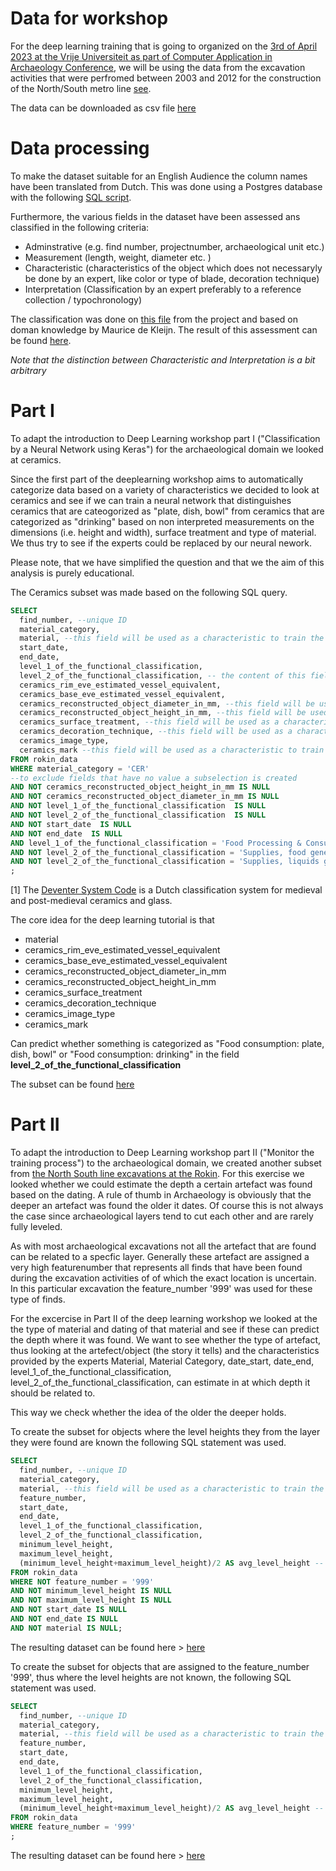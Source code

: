 # Data for workshop
For the deep learning training that is going to organized on the [3rd of April 2023 at the Vrije Universiteit as part of Computer Application in Archaeology Conference](https://2023.caaconference.org/conference-information/workshops/#DeepLearning), we will be using the data from the excavation activities that were perfromed between 2003 and 2012 for the construction of the North/South metro line [see](https://belowthesurface.amsterdam/en/pagina/de-opgravingen-0). 

The data can be downloaded as csv file [here](https://belowthesurface.amsterdam/en/pagina/publicaties-en-datasets)

# Data processing
To make the dataset suitable for an English Audience the column names have been translated from Dutch. This was done using a Postgres database with the following [SQL script](https://github.com/esciencecenter-digital-skills/deep-learning-archaeology/tree/main/data/import_translate_column_names.sql).

Furthermore, the various fields in the dataset have been assessed ans classified in the following criteria:
  - Adminstrative (e.g. find number, projectnumber, archaeological unit etc.)
  - Measurement (length, weight, diameter etc. )
  - Characteristic (characteristics of the object which does not necessaryly be done by an expert, like color or type of blade, decoration technique)
  - Interpretation (Classification by an expert preferably to a reference collection / typochronology) 
 
The classification was done on [this file](https://statics.belowthesurface.amsterdam/downloadbare-datasets/Data_fields_description.xlsx) from the project and based on doman knowledge by Maurice de Kleijn. The result of this assessment can be found [here](https://github.com/esciencecenter-digital-skills/deep-learning-archaeology/tree/main/data/description_fields.csv).
  
 *Note that the distinction between Characteristic and Interpretation is a bit arbitrary*

# Part I 

To adapt the introduction to Deep Learning workshop part I ("Classification by a Neural Network using Keras") for the archaeological domain we looked at ceramics. 

Since the first part of the deeplearning workshop aims to automatically categorize data based on a variety of characteristics we decided to look at ceramics and see if we can train a neural network that distinguishes ceramics that are cateogorized as "plate, dish, bowl" from ceramics that are categorized as "drinking" based on non interpreted measurements on the dimensions (i.e. height and width), surface treatment and type of material. We thus try to see if the experts could be replaced by our neural nework. 

Please note, that we have simplified the question and that we the aim of this analysis is purely educational. 

The Ceramics subset was made based on the following SQL query. 

```sql
SELECT 
  find_number, --unique ID
  material_category,  
  material, --this field will be used as a characteristic to train the network on
  start_date, 
  end_date, 
  level_1_of_the_functional_classification, 
  level_2_of_the_functional_classification, -- the content of this field follows from the classification that has been produced by the expert through the typochronology Deventer Systeem Code [1]. 
  ceramics_rim_eve_estimated_vessel_equivalent, 
  ceramics_base_eve_estimated_vessel_equivalent, 
  ceramics_reconstructed_object_diameter_in_mm, --this field will be used as a characteristic to train the network on
  ceramics_reconstructed_object_height_in_mm, --this field will be used as a characteristic to train the network on
  ceramics_surface_treatment, --this field will be used as a characteristic to train the network on
  ceramics_decoration_technique, --this field will be used as a characteristic to train the network on
  ceramics_image_type, 
  ceramics_mark --this field will be used as a characteristic to train the network on
FROM rokin_data
WHERE material_category = 'CER'
--to exclude fields that have no value a subselection is created 
AND NOT ceramics_reconstructed_object_height_in_mm IS NULL 
AND NOT ceramics_reconstructed_object_diameter_in_mm IS NULL
AND NOT level_1_of_the_functional_classification  IS NULL
AND NOT level_2_of_the_functional_classification  IS NULL
AND NOT start_date  IS NULL
AND NOT end_date  IS NULL
AND level_1_of_the_functional_classification = 'Food Processing & Consumption'
AND NOT level_2_of_the_functional_classification = 'Supplies, food general'
AND NOT level_2_of_the_functional_classification = 'Supplies, liquids general'
;
```

[1] The [Deventer System Code](https://www.deventersysteem.nl/about-the-deventer-system-596e3e51-809c-4aa0-bf2f-d12e9adace06) is a Dutch classification system for medieval and post-medieval ceramics and glass.  

The core idea for the deep learning tutorial is that 
  - material
  - ceramics_rim_eve_estimated_vessel_equivalent 
  - ceramics_base_eve_estimated_vessel_equivalent 
  - ceramics_reconstructed_object_diameter_in_mm 
  - ceramics_reconstructed_object_height_in_mm
  - ceramics_surface_treatment 
  - ceramics_decoration_technique 
  - ceramics_image_type 
  - ceramics_mark

Can predict whether something is categorized as "Food consumption: plate, dish, bowl" or "Food consumption: drinking" in the field **level_2_of_the_functional_classification**

The subset can be found [here](https://github.com/esciencecenter-digital-skills/deep-learning-archaeology/tree/main/data/subset_ceramics_v21032023.csv)


# Part II

To adapt the introduction to Deep Learning workshop part II ("Monitor the training process") to the archaeological domain, we created another subset from [the North South line excavations at the Rokin](https://belowthesurface.amsterdam/en/pagina/de-opgravingen-0). For this exercise we looked whether we could estimate the depth a certain artefact was found based on the dating. A rule of thumb in Archaeology is obviously that the deeper an artefact was found the older it dates. Of course this is not always the case since archaeological layers tend to cut each other and are rarely fully leveled. 

As with most archaeological excavations not all the artefact that are found can be related to a specfic layer. Generally these artefact are assigned a very high  featurenumber that represents all finds that have been found during the excavation activities of of which the exact location is uncertain. In this particular excavation the feature_number '999' was used for these type of finds. 

For the excercise in Part II of the deep learning workshop we looked at the the type of material and dating of that material and see if these can predict the depth where it was found. We want to see whether the type of artefact, thus looking at the artefect/object (the story it tells) and the characteristics provided by the experts Material, Material Category, date_start, date_end, level_1_of_the_functional_classification, level_2_of_the_functional_classification, can estimate in at which depth it should be related to.
 
This way we check whether the idea of the older the deeper holds.
 
To create the subset for objects where the level heights they from the layer they were found are known the following SQL statement was used. 


```sql
SELECT 
  find_number, --unique ID
  material_category,  
  material, --this field will be used as a characteristic to train the network on
  feature_number,
  start_date, 
  end_date, 
  level_1_of_the_functional_classification, 
  level_2_of_the_functional_classification,
  minimum_level_height,
  maximum_level_height,
  (minimum_level_height+maximum_level_height)/2 AS avg_level_height -- to calculate the average height
FROM rokin_data
WHERE NOT feature_number = '999'
AND NOT minimum_level_height IS NULL
AND NOT maximum_level_height IS NULL
AND NOT start_date IS NULL
AND NOT end_date IS NULL
AND NOT material IS NULL;
```
The resulting dataset can be found here > [here](https://github.com/esciencecenter-digital-skills/deep-learning-archaeology/tree/main/data/feature_numbers_not_999.csv)


To create the subset for objects that are assigned to the feature_number '999', thus where the level heights are not known, the following SQL statement was used. 


```sql
SELECT 
  find_number, --unique ID
  material_category,  
  material, --this field will be used as a characteristic to train the network on
  feature_number,
  start_date, 
  end_date, 
  level_1_of_the_functional_classification, 
  level_2_of_the_functional_classification,
  minimum_level_height,
  maximum_level_height,
  (minimum_level_height+maximum_level_height)/2 AS avg_level_height -- to calculate the average height, which in this case is empty
FROM rokin_data
WHERE feature_number = '999'
;
```

The resulting dataset can be found here > [here](https://github.com/esciencecenter-digital-skills/deep-learning-archaeology/tree/main/data/feature_numbers_999.csv)
